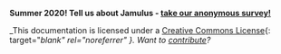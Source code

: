 

**Summer 2020! Tell us about Jamulus - [take our anonymous survey!](https://forms.gle/hSSjsxjWj2Pnp5kr7)**


_This documentation is licensed under a [Creative Commons License](https://creativecommons.org/licenses/by-sa/4.0/deed.en){: target="_blank" rel="noreferrer" }. Want to [contribute](Contribution)?_
